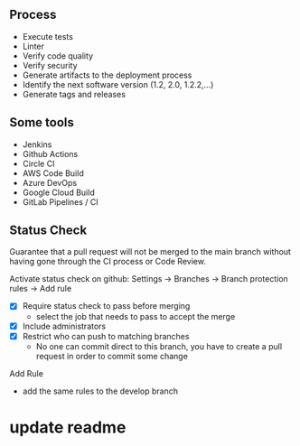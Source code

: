 
## Process
- Execute tests
- Linter
- Verify code quality
- Verify security
- Generate artifacts to the deployment process
- Identify the next software version (1.2, 2.0, 1.2.2,...)
- Generate tags and releases

## Some tools
- Jenkins
- Github Actions
- Circle CI
- AWS Code Build
- Azure DevOps
- Google Cloud Build
- GitLab Pipelines / CI

## Status Check
Guarantee that a pull request will not be merged to the main branch without having gone through the CI process or Code Review.

Activate status check on github:
Settings -> Branches -> Branch protection rules -> Add rule
- [x] Require status check to pass before merging
    - select the job that needs to pass to accept the merge
- [x] Include administrators
- [x] Restrict who can push to matching branches
    - No one can commit direct to this branch, you have to create a pull request in order to commit some change

Add Rule
- add the same rules to the develop branch

# update readme